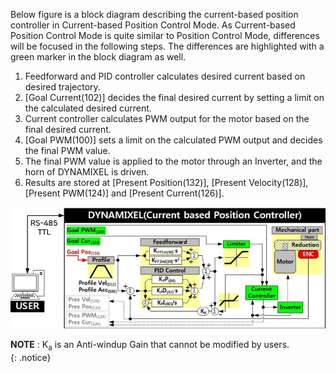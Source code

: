 Below figure is a block diagram describing the current-based position controller in Current-based Position Control Mode. As Current-based Position Control Mode is quite similar to Position Control Mode, differences will be focused in the following steps. The differences are highlighted with a green marker in the block diagram as well.
1. Feedforward and PID controller calculates desired current based on desired trajectory.
2. [Goal Current(102)] decides the final desired current by setting a limit on the calculated desired current.
3. Current controller calculates PWM output for the motor based on the final desired current.
4. [Goal PWM(100)] sets a limit on the calculated PWM output and decides the final PWM value.
5. The final PWM value is applied to the motor through an Inverter, and the horn of DYNAMIXEL is driven.
6. Results are stored at [Present Position(132)], [Present Velocity(128)], [Present PWM(124)] and [Present Current(126)].

![](/assets/images/dxl/current_position_controller_pid_gain.jpg)

**NOTE** : K<sub>a</sub> is an Anti-windup Gain that cannot be modified by users.  
{: .notice}
